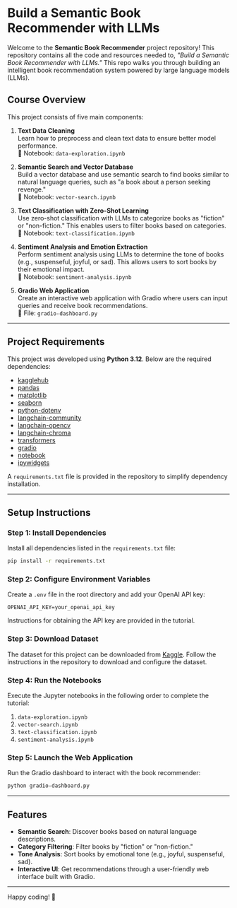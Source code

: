 # Build a Semantic Book Recommender with LLMs

Welcome to the **Semantic Book Recommender** project repository! This repository contains all the code and resources needed to, *"Build a Semantic Book Recommender with LLMs."* This repo walks you through building an intelligent book recommendation system powered by large language models (LLMs).

## Course Overview
This project consists of five main components:

1. **Text Data Cleaning**  
   Learn how to preprocess and clean text data to ensure better model performance.  
   📄 Notebook: `data-exploration.ipynb`

2. **Semantic Search and Vector Database**  
   Build a vector database and use semantic search to find books similar to natural language queries, such as "a book about a person seeking revenge."  
   📄 Notebook: `vector-search.ipynb`

3. **Text Classification with Zero-Shot Learning**  
   Use zero-shot classification with LLMs to categorize books as "fiction" or "non-fiction." This enables users to filter books based on categories.  
   📄 Notebook: `text-classification.ipynb`

4. **Sentiment Analysis and Emotion Extraction**  
   Perform sentiment analysis using LLMs to determine the tone of books (e.g., suspenseful, joyful, or sad). This allows users to sort books by their emotional impact.  
   📄 Notebook: `sentiment-analysis.ipynb`

5. **Gradio Web Application**  
   Create an interactive web application with Gradio where users can input queries and receive book recommendations.  
   📄 File: `gradio-dashboard.py`

---

## Project Requirements
This project was developed using **Python 3.12**. Below are the required dependencies:

- [kagglehub](https://pypi.org/project/kagglehub/)
- [pandas](https://pypi.org/project/pandas/)
- [matplotlib](https://pypi.org/project/matplotlib/)
- [seaborn](https://pypi.org/project/seaborn/)
- [python-dotenv](https://pypi.org/project/python-dotenv/)
- [langchain-community](https://pypi.org/project/langchain-community/)
- [langchain-opencv](https://pypi.org/project/langchain-opencv/)
- [langchain-chroma](https://pypi.org/project/langchain-chroma/)
- [transformers](https://pypi.org/project/transformers/)
- [gradio](https://pypi.org/project/gradio/)
- [notebook](https://pypi.org/project/notebook/)
- [ipywidgets](https://pypi.org/project/ipywidgets/)

A `requirements.txt` file is provided in the repository to simplify dependency installation.

---

## Setup Instructions

### Step 1: Install Dependencies
Install all dependencies listed in the `requirements.txt` file:
```bash
pip install -r requirements.txt
```

### Step 2: Configure Environment Variables
Create a `.env` file in the root directory and add your OpenAI API key:
```plaintext
OPENAI_API_KEY=your_openai_api_key
```
Instructions for obtaining the API key are provided in the tutorial.

### Step 3: Download Dataset
The dataset for this project can be downloaded from [Kaggle](https://www.kaggle.com). Follow the instructions in the repository to download and configure the dataset.

### Step 4: Run the Notebooks
Execute the Jupyter notebooks in the following order to complete the tutorial:
1. `data-exploration.ipynb`
2. `vector-search.ipynb`
3. `text-classification.ipynb`
4. `sentiment-analysis.ipynb`

### Step 5: Launch the Web Application
Run the Gradio dashboard to interact with the book recommender:
```bash
python gradio-dashboard.py
```

---

## Features
- **Semantic Search**: Discover books based on natural language descriptions.
- **Category Filtering**: Filter books by "fiction" or "non-fiction."
- **Tone Analysis**: Sort books by emotional tone (e.g., joyful, suspenseful, sad).
- **Interactive UI**: Get recommendations through a user-friendly web interface built with Gradio.

---

Happy coding! 🎉

